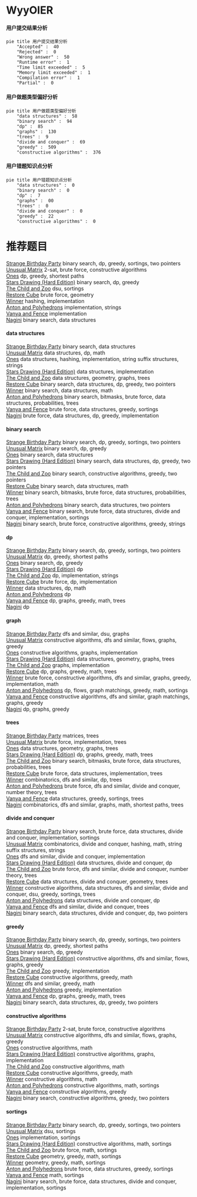 # WyyOIER
<!-- tabs:start -->
#### **用户提交结果分析**

```mermaid
pie title 用户提交结果分析
    "Accepted" :  40
    "Rejected" :  0
    "Wrong answer" :  50
    "Runtime error" :  1
    "Time limit exceeded" :  5
    "Memory limit exceeded" :  1
    "Compilation error" :  1
    "Partial" :  0
```
#### **用户做题类型偏好分析**

```mermaid
pie title 用户做题类型偏好分析
    "data structures" :  58
    "binary search" :  94
    "dp" :  85
    "graphs" :  130
    "trees" :  9
    "divide and conquer" :  69
    "greedy" :  509
    "constructive algorithms" :  376
```
#### **用户错题知识点分析**

```mermaid
pie title 用户错题知识点分析
    "data structures" :  0
    "binary search" :  0
    "dp" :  7
    "graphs" :  00
    "trees" :  0
    "divide and conquer" :  0
    "greedy" :  22
    "constructive algorithms" :  0
```
<!-- tabs:end -->
# 推荐题目
[Strange Birthday Party](https://codeforces.com/contest/1471/problem/C)		binary search,
                        dp,
                        greedy,
                        sortings,
                        two pointers		  
[Unusual Matrix](http://codeforces.com/problemset/problem/1475/F)		2-sat,
                        brute force,
                        constructive algorithms		  
[Ones](http://codeforces.com/problemset/problem/1487/F)		dp,
                        greedy,
                        shortest paths		  
[Stars Drawing (Hard Edition)](http://codeforces.com/problemset/problem/1015/E2)		binary search,
                        dp,
                        greedy		  
[The Child and Zoo](https://codeforces.com/contest/438/problem/B)		dsu,
                        sortings		  
[Restore Cube](https://codeforces.com/contest/465/problem/D)		brute force,
                        geometry		  
[Winner](http://codeforces.com/problemset/problem/2/A)		hashing,
                        implementation		  
[Anton and Polyhedrons](http://codeforces.com/problemset/problem/785/A)		implementation,
                        strings		  
[Vanya and Fence](http://codeforces.com/problemset/problem/677/A)		implementation		  
[Nagini](http://codeforces.com/problemset/problem/855/F)		binary search,
                        data structures		  
<!-- tabs:start -->
#### **data structures**
[Strange Birthday Party](http://codeforces.com/problemset/problem/855/F)		binary search,
                        data structures		  
[Unusual Matrix](http://codeforces.com/problemset/problem/930/E)		data structures,
                        dp,
                        math		  
[Ones](http://codeforces.com/problemset/problem/631/D)		data structures,
                        hashing,
                        implementation,
                        string suffix structures,
                        strings		  
[Stars Drawing (Hard Edition)](http://codeforces.com/problemset/problem/1208/E)		data structures,
                        implementation		  
[The Child and Zoo](http://codeforces.com/problemset/problem/1368/G)		data structures,
                        geometry,
                        graphs,
                        trees		  
[Restore Cube](http://codeforces.com/problemset/problem/1492/C)		binary search,
                        data structures,
                        dp,
                        greedy,
                        two pointers		  
[Winner](http://codeforces.com/problemset/problem/1490/G)		binary search,
                        data structures,
                        math		  
[Anton and Polyhedrons](http://codeforces.com/problemset/problem/1479/D)		binary search,
                        bitmasks,
                        brute force,
                        data structures,
                        probabilities,
                        trees		  
[Vanya and Fence](http://codeforces.com/problemset/problem/1497/A)		brute force,
                        data structures,
                        greedy,
                        sortings		  
[Nagini](http://codeforces.com/problemset/problem/1491/C)		brute force,
                        data structures,
                        dp,
                        greedy,
                        implementation		  
#### **binary search**
[Strange Birthday Party](https://codeforces.com/contest/1471/problem/C)		binary search,
                        dp,
                        greedy,
                        sortings,
                        two pointers		  
[Unusual Matrix](http://codeforces.com/problemset/problem/1015/E2)		binary search,
                        dp,
                        greedy		  
[Ones](http://codeforces.com/problemset/problem/855/F)		binary search,
                        data structures		  
[Stars Drawing (Hard Edition)](http://codeforces.com/problemset/problem/1492/C)		binary search,
                        data structures,
                        dp,
                        greedy,
                        two pointers		  
[The Child and Zoo](http://codeforces.com/problemset/problem/1463/D)		binary search,
                        constructive algorithms,
                        greedy,
                        two pointers		  
[Restore Cube](http://codeforces.com/problemset/problem/1490/G)		binary search,
                        data structures,
                        math		  
[Winner](http://codeforces.com/problemset/problem/1479/D)		binary search,
                        bitmasks,
                        brute force,
                        data structures,
                        probabilities,
                        trees		  
[Anton and Polyhedrons](http://codeforces.com/problemset/problem/1436/E)		binary search,
                        data structures,
                        two pointers		  
[Vanya and Fence](http://codeforces.com/problemset/problem/1461/D)		binary search,
                        brute force,
                        data structures,
                        divide and conquer,
                        implementation,
                        sortings		  
[Nagini](http://codeforces.com/problemset/problem/1493/C)		binary search,
                        brute force,
                        constructive algorithms,
                        greedy,
                        strings		  
#### **dp**
[Strange Birthday Party](https://codeforces.com/contest/1471/problem/C)		binary search,
                        dp,
                        greedy,
                        sortings,
                        two pointers		  
[Unusual Matrix](http://codeforces.com/problemset/problem/1487/F)		dp,
                        greedy,
                        shortest paths		  
[Ones](http://codeforces.com/problemset/problem/1015/E2)		binary search,
                        dp,
                        greedy		  
[Stars Drawing (Hard Edition)](http://codeforces.com/problemset/problem/58/E)		dp		  
[The Child and Zoo](http://codeforces.com/problemset/problem/1149/B)		dp,
                        implementation,
                        strings		  
[Restore Cube](http://codeforces.com/problemset/problem/327/A)		brute force,
                        dp,
                        implementation		  
[Winner](http://codeforces.com/problemset/problem/930/E)		data structures,
                        dp,
                        math		  
[Anton and Polyhedrons](http://codeforces.com/problemset/problem/301/E)		dp		  
[Vanya and Fence](http://codeforces.com/problemset/problem/1369/D)		dp,
                        graphs,
                        greedy,
                        math,
                        trees		  
[Nagini](http://codeforces.com/problemset/problem/1198/D)		dp		  
#### **graph**
[Strange Birthday Party](http://codeforces.com/problemset/problem/553/C)		dfs and similar,
                        dsu,
                        graphs		  
[Unusual Matrix](http://codeforces.com/problemset/problem/723/E)		constructive algorithms,
                        dfs and similar,
                        flows,
                        graphs,
                        greedy		  
[Ones](http://codeforces.com/problemset/problem/550/D)		constructive algorithms,
                        graphs,
                        implementation		  
[Stars Drawing (Hard Edition)](http://codeforces.com/problemset/problem/1368/G)		data structures,
                        geometry,
                        graphs,
                        trees		  
[The Child and Zoo](http://codeforces.com/problemset/problem/1250/E)		graphs,
                        implementation		  
[Restore Cube](http://codeforces.com/problemset/problem/1369/D)		dp,
                        graphs,
                        greedy,
                        math,
                        trees		  
[Winner](http://codeforces.com/problemset/problem/1487/C)		brute force,
                        constructive algorithms,
                        dfs and similar,
                        graphs,
                        greedy,
                        implementation,
                        math		  
[Anton and Polyhedrons](http://codeforces.com/problemset/problem/1437/C)		dp,
                        flows,
                        graph matchings,
                        greedy,
                        math,
                        sortings		  
[Vanya and Fence](http://codeforces.com/problemset/problem/1470/D)		constructive algorithms,
                        dfs and similar,
                        graph matchings,
                        graphs,
                        greedy		  
[Nagini](http://codeforces.com/problemset/problem/1476/C)		dp,
                        graphs,
                        greedy		  
#### **trees**
[Strange Birthday Party](http://codeforces.com/problemset/problem/578/F)		matrices,
                        trees		  
[Unusual Matrix](http://codeforces.com/problemset/problem/960/D)		brute force,
                        implementation,
                        trees		  
[Ones](http://codeforces.com/problemset/problem/1368/G)		data structures,
                        geometry,
                        graphs,
                        trees		  
[Stars Drawing (Hard Edition)](http://codeforces.com/problemset/problem/1369/D)		dp,
                        graphs,
                        greedy,
                        math,
                        trees		  
[The Child and Zoo](http://codeforces.com/problemset/problem/1479/D)		binary search,
                        bitmasks,
                        brute force,
                        data structures,
                        probabilities,
                        trees		  
[Restore Cube](http://codeforces.com/problemset/problem/1511/C)		brute force,
                        data structures,
                        implementation,
                        trees		  
[Winner](http://codeforces.com/problemset/problem/1499/F)		combinatorics,
                        dfs and similar,
                        dp,
                        trees		  
[Anton and Polyhedrons](http://codeforces.com/problemset/problem/1491/E)		brute force,
                        dfs and similar,
                        divide and conquer,
                        number theory,
                        trees		  
[Vanya and Fence](http://codeforces.com/problemset/problem/1466/D)		data structures,
                        greedy,
                        sortings,
                        trees		  
[Nagini](http://codeforces.com/problemset/problem/1495/D)		combinatorics,
                        dfs and similar,
                        graphs,
                        math,
                        shortest paths,
                        trees		  
#### **divide and conquer**
[Strange Birthday Party](http://codeforces.com/problemset/problem/1461/D)		binary search,
                        brute force,
                        data structures,
                        divide and conquer,
                        implementation,
                        sortings		  
[Unusual Matrix](http://codeforces.com/problemset/problem/1466/G)		combinatorics,
                        divide and conquer,
                        hashing,
                        math,
                        string suffix structures,
                        strings		  
[Ones](http://codeforces.com/problemset/problem/1490/D)		dfs and similar,
                        divide and conquer,
                        implementation		  
[Stars Drawing (Hard Edition)](https://codeforces.com/contest/1483/problem/C)		data structures,
                        divide and conquer,
                        dp		  
[The Child and Zoo](http://codeforces.com/problemset/problem/1491/E)		brute force,
                        dfs and similar,
                        divide and conquer,
                        number theory,
                        trees		  
[Restore Cube](http://codeforces.com/problemset/problem/1303/G)		data structures,
                        divide and conquer,
                        geometry,
                        trees		  
[Winner](http://codeforces.com/problemset/problem/1494/D)		constructive algorithms,
                        data structures,
                        dfs and similar,
                        divide and conquer,
                        dsu,
                        greedy,
                        sortings,
                        trees		  
[Anton and Polyhedrons](http://codeforces.com/problemset/problem/1482/E)		data structures,
                        divide and conquer,
                        dp		  
[Vanya and Fence](http://codeforces.com/problemset/problem/566/C)		dfs and similar,
                        divide and conquer,
                        trees		  
[Nagini](http://codeforces.com/problemset/problem/1428/F)		binary search,
                        data structures,
                        divide and conquer,
                        dp,
                        two pointers		  
#### **greedy**
[Strange Birthday Party](https://codeforces.com/contest/1471/problem/C)		binary search,
                        dp,
                        greedy,
                        sortings,
                        two pointers		  
[Unusual Matrix](http://codeforces.com/problemset/problem/1487/F)		dp,
                        greedy,
                        shortest paths		  
[Ones](http://codeforces.com/problemset/problem/1015/E2)		binary search,
                        dp,
                        greedy		  
[Stars Drawing (Hard Edition)](http://codeforces.com/problemset/problem/723/E)		constructive algorithms,
                        dfs and similar,
                        flows,
                        graphs,
                        greedy		  
[The Child and Zoo](http://codeforces.com/problemset/problem/892/A)		greedy,
                        implementation		  
[Restore Cube](http://codeforces.com/problemset/problem/584/E)		constructive algorithms,
                        greedy,
                        math		  
[Winner](http://codeforces.com/problemset/problem/884/C)		dfs and similar,
                        greedy,
                        math		  
[Anton and Polyhedrons](http://codeforces.com/problemset/problem/469/A)		greedy,
                        implementation		  
[Vanya and Fence](http://codeforces.com/problemset/problem/1369/D)		dp,
                        graphs,
                        greedy,
                        math,
                        trees		  
[Nagini](http://codeforces.com/problemset/problem/1492/C)		binary search,
                        data structures,
                        dp,
                        greedy,
                        two pointers		  
#### **constructive algorithms**
[Strange Birthday Party](http://codeforces.com/problemset/problem/1475/F)		2-sat,
                        brute force,
                        constructive algorithms		  
[Unusual Matrix](http://codeforces.com/problemset/problem/723/E)		constructive algorithms,
                        dfs and similar,
                        flows,
                        graphs,
                        greedy		  
[Ones](https://codeforces.com/contest/950/problem/D)		constructive algorithms,
                        math		  
[Stars Drawing (Hard Edition)](http://codeforces.com/problemset/problem/550/D)		constructive algorithms,
                        graphs,
                        implementation		  
[The Child and Zoo](https://codeforces.com/contest/287/problem/C)		constructive algorithms,
                        math		  
[Restore Cube](http://codeforces.com/problemset/problem/584/E)		constructive algorithms,
                        greedy,
                        math		  
[Winner](http://codeforces.com/problemset/problem/710/C)		constructive algorithms,
                        math		  
[Anton and Polyhedrons](http://codeforces.com/problemset/problem/1110/E)		constructive algorithms,
                        math,
                        sortings		  
[Vanya and Fence](http://codeforces.com/problemset/problem/1493/A)		constructive algorithms,
                        greedy		  
[Nagini](http://codeforces.com/problemset/problem/1463/D)		binary search,
                        constructive algorithms,
                        greedy,
                        two pointers		  
#### **sortings**
[Strange Birthday Party](https://codeforces.com/contest/1471/problem/C)		binary search,
                        dp,
                        greedy,
                        sortings,
                        two pointers		  
[Unusual Matrix](https://codeforces.com/contest/438/problem/B)		dsu,
                        sortings		  
[Ones](http://codeforces.com/problemset/problem/15/A)		implementation,
                        sortings		  
[Stars Drawing (Hard Edition)](http://codeforces.com/problemset/problem/1110/E)		constructive algorithms,
                        math,
                        sortings		  
[The Child and Zoo](http://codeforces.com/problemset/problem/1213/D2)		brute force,
                        math,
                        sortings		  
[Restore Cube](https://codeforces.com/contest/1496/problem/C)		geometry,
                        greedy,
                        math,
                        sortings		  
[Winner](http://codeforces.com/problemset/problem/1495/A)		geometry,
                        greedy,
                        math,
                        sortings		  
[Anton and Polyhedrons](http://codeforces.com/problemset/problem/1497/A)		brute force,
                        data structures,
                        greedy,
                        sortings		  
[Vanya and Fence](http://codeforces.com/problemset/problem/1427/A)		math,
                        sortings		  
[Nagini](http://codeforces.com/problemset/problem/1461/D)		binary search,
                        brute force,
                        data structures,
                        divide and conquer,
                        implementation,
                        sortings		  
<!-- tabs:end -->
